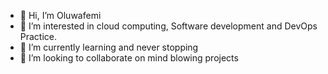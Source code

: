 - 👋 Hi, I’m Oluwafemi
- 👀 I’m interested in cloud computing, Software development and DevOps Practice.
- 🌱 I’m currently learning and never stopping
- 💞️ I’m looking to collaborate on mind blowing projects

<!---
oluwafemiayo/oluwafemiayo is a ✨ special ✨ repository because its `README.md` (this file) appears on your GitHub profile.
You can click the Preview link to take a look at your changes.
--->
